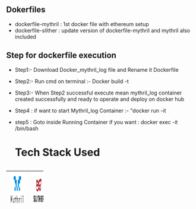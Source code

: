 ## Dokerfiles
 - dockerfile-mythril : 1st docker file with ethereum setup
 - dockerfile-slither : update version of dockerfile-mythril and mythril also included

## Step for dockerfile execution
- Step1:- Download Docker_mythril_log file and Rename it Dockerfile
- Step2:- Run cmd on terminal :- Docker build -t <image-name>
- Step3:- When Step2 successful execute mean mythril_log container created successfully and ready to operate and deploy on docker hub
- Step4 : if want to start Mythril_log Container :- "docker run -it  <Container-name> 
- step5 : Goto inside Running Container if you want : docker exec -it <Container-id> /bin/bash 

  
  # Tech Stack Used
 <svg width="100" height="100" xmlns="http://www.w3.org/2000/svg">
<foreignObject width="100" height="100">
  
  <table>
  
  <tr>
    <td> <img src="https://raw.githubusercontent.com/ConsenSys/mythril/develop/static/mythril_new.png" width="100" height="100"></td>
    <td><img src="https://raw.githubusercontent.com/crytic/slither/master/logo.png" width="100" height="100"></td>
    <td> <img src=" " width="100" height="100"></td>
     <td> <img src="https://raw.githubusercontent.com/crytic/echidna/master/echidna.png" width="100" height="100"></td>
   
  </tr>
    <tr>
    <td>Mythril</td>
     <td>Slither</td>
     <td>vertigo</td>
     <td>Echidna</td>
   
  </tr>
 </table>
 
  </foreignObject>
</svg>
 
